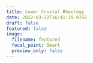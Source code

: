 ```yaml
---
title: Lower Crustal Rheology
date: 2022-03-22T16:41:29.915Z
draft: false
featured: false
image:
  filename: featured
  focal_point: Smart
  preview_only: false
---
```

